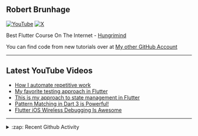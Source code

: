 ## Robert Brunhage

[![YouTube](https://img.shields.io/badge/YouTube-%23FF0000.svg?style=for-the-badge&logo=YouTube&logoColor=white)](http://bit.ly/2SUyRhx)
[![X](https://img.shields.io/badge/X-%23000000.svg?style=for-the-badge&logo=X&logoColor=white)](https://x.com/intent/follow?original_referer=https%3A%2F%2Fgithub.com%2Frobertbrunhage&screen_name=robertbrunhage)

Best Flutter Course On The Internet - [Hungrimind](https://hungrimind.com)

You can find code from new tutorials over at [My other GitHub Account](https://github.com/Robert-Brunhage-Organization)

---

## Latest YouTube Videos
<!-- YOUTUBE:START -->
- [How I automate repetitive work](https://www.youtube.com/watch?v=CNkL6dEOGTo)
- [My favorite testing approach in Flutter](https://www.youtube.com/watch?v=ywGfds4gPZw)
- [This is my approach to state management in Flutter](https://www.youtube.com/watch?v=JFqB2FiXGzU)
- [Pattern Matching in Dart 3 is Powerful!](https://www.youtube.com/watch?v=j3fzeDpd2ts)
- [Flutter iOS Wireless Debugging Is Awesome](https://www.youtube.com/watch?v=atbStqnPXC8)
<!-- YOUTUBE:END -->

---

<details>
  <summary>:zap: Recent Github Activity</summary>
  
<!--START_SECTION:activity-->
1. 🗣 Commented on [#174791](https://github.com/flutter/flutter/issues/174791#issuecomment-3245894831) in [flutter/flutter](https://github.com/flutter/flutter)
2. ❗ Opened issue [#174791](https://github.com/flutter/flutter/issues/174791) in [flutter/flutter](https://github.com/flutter/flutter)
3. 🗣 Commented on [#1](https://github.com/RobertBrunhage/dart-tools.nvim/issues/1#issuecomment-3219031811) in [RobertBrunhage/dart-tools.nvim](https://github.com/RobertBrunhage/dart-tools.nvim)
4. 💪 Opened PR [#5](undefined) in [hungrimind/workout](https://github.com/hungrimind/workout)
5. 💪 Opened PR [#5](undefined) in [hungrimind/x_clone](https://github.com/hungrimind/x_clone)
<!--END_SECTION:activity-->

</details>

[twitter]: https://twitter.com/robertbrunhage
[youtube]: https://youtube.com/c/robertbrunhage
[instagram]: https://instagram.com/robertbrunhagedev
